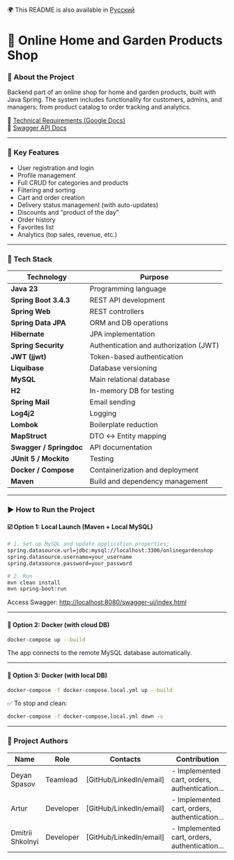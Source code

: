 🌍 This README is also available in [Русский](./README_RU.md)

# 🏡 Online Home and Garden Products Shop

### 📌 About the Project

Backend part of an online shop for home and garden products, built with Java Spring. The system includes functionality for customers, admins, and managers: from product catalog to order tracking and analytics.

🔗 [Technical Requirements (Google Docs)](https://docs.google.com/document/d/10vnhDHE8lb7rTIRdbskId9ESLQE2EJ8y/edit?tab=t.0#heading=h.e2bcw3kuo1da)  
🔗 [Swagger API Docs](http://localhost:8080/swagger-ui/index.html#/)

---

### 🧾 Key Features

- User registration and login
- Profile management
- Full CRUD for categories and products
- Filtering and sorting
- Cart and order creation
- Delivery status management (with auto-updates)
- Discounts and “product of the day”
- Order history
- Favorites list
- Analytics (top sales, revenue, etc.)

---

### 🧪 Tech Stack

| Technology              | Purpose                                                                 |
|-------------------------|-------------------------------------------------------------------------|
| **Java 23**             | Programming language                                                    |
| **Spring Boot 3.4.3**   | REST API development                                                    |
| **Spring Web**          | REST controllers                                                        |
| **Spring Data JPA**     | ORM and DB operations                                                   |
| **Hibernate**           | JPA implementation                                                      |
| **Spring Security**     | Authentication and authorization (JWT)                                 |
| **JWT (jjwt)**          | Token-based authentication                                              |
| **Liquibase**           | Database versioning                                                     |
| **MySQL**               | Main relational database                                                |
| **H2**                  | In-memory DB for testing                                                |
| **Spring Mail**         | Email sending                                                           |
| **Log4j2**              | Logging                                                                 |
| **Lombok**              | Boilerplate reduction                                                   |
| **MapStruct**           | DTO ↔ Entity mapping                                                    |
| **Swagger / Springdoc** | API documentation                                                       |
| **JUnit 5 / Mockito**   | Testing                                                                 |
| **Docker / Compose**    | Containerization and deployment                                         |
| **Maven**               | Build and dependency management                                         |

---

### ▶️ How to Run the Project

#### ☑️ Option 1: Local Launch (Maven + Local MySQL)

```bash
# 1. Set up MySQL and update application.properties:
spring.datasource.url=jdbc:mysql://localhost:3306/onlinegardenshop
spring.datasource.username=your_username
spring.datasource.password=your_password

# 2. Run
mvn clean install
mvn spring-boot:run
```

Access Swagger: [http://localhost:8080/swagger-ui/index.html](http://localhost:8080/swagger-ui/index.html)

---

#### 🐳 Option 2: Docker (with cloud DB)

```bash
docker-compose up --build
```

The app connects to the remote MySQL database automatically.

---

#### 🐋 Option 3: Docker (with local DB)

```bash
docker-compose -f docker-compose.local.yml up --build
```

✅ To stop and clean:
```bash
docker-compose -f docker-compose.local.yml down -v
```

---

### 👥 Project Authors

| Name             | Role      | Contacts                | Contribution                                  |
|------------------|-----------|-------------------------|-----------------------------------------------|
| Deyan Spasov     | Teamlead  | [GitHub/LinkedIn/email] | - Implemented cart, orders, authentication... |
| Artur            | Developer | [GitHub/LinkedIn/email] | - Implemented cart, orders, authentication... |
| Dmitrii Shkolnyi | Developer | [GitHub/LinkedIn/email] | - Implemented cart, orders, authentication... |

